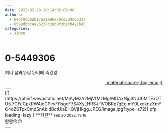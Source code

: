 ```yaml
---
date: 2022-02-20 19:14:06+09:00
authors:
  - 64af9cb82b17ea1a9be70ce5d4d03337
  - 6599dbbcaa26237c2ab0f3becb421b45
categories:
  - Jiwon
---
```


# 0-5449306

<div class="post-container" markdown="1">
<div class="content-container md-sidebar__scrollwrap" markdown="1">

져니 움뫄😚😚😚이뻐 죽겠엉

</div>
</div>

<div style="text-align: right;" markdown="1">
<a href="https://weverse.io/fromis9/fanpost/0-5449306" style="text-align: right;">:material-share:{.big-emoji}</a>
</div>
---

<div class="comments-container md-sidebar__scrollwrap" markdown="1">
<div class="comment" markdown="1">
<div class='id-container' markdown="1">
![](https://phinf.wevpstatic.net/MjAyMzA2MjVfMzMg/MDAxNjg3NjU0MTExOTU5.7GFeCpkRW4jdCPevFi1sgeF7S4XyLHRSJr1VOBRp7gEg.mY0LxqknzXmYC4oZ6TpxCmdSnAbldBctUiaEHQVjHkgg.JPEG/image.jpg?type=s72){ pfp loading=lazy }
**<span class="artist">지원</span>** <small>Feb 20 2022, 19:16</small><br>
</div>
<div class='comment-body' markdown="1">
뫔뫔😚😗
</div>
</div>
</div>
---
